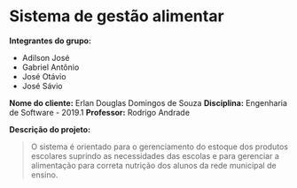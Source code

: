 # Sistema de gestão alimentar

**Integrantes do grupo:**

-   Adilson José 
-   Gabriel Antônio
-   José Otávio
-   José Sávio

**Nome do cliente:** Erlan Douglas Domingos de Souza
**Disciplina:** Engenharia de Software - 2019.1 
**Professor:** Rodrigo Andrade

**Descrição do projeto:**

> O sistema é orientado para o gerenciamento do estoque dos produtos escolares suprindo as necessidades das escolas e para gerenciar a alimentação para correta nutrição dos alunos da rede municipal de ensino.
